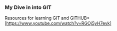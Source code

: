 ### My Dive in into GIT

Resources for learning GIT and GITHUB>
[https://www.youtube.com/watch?v=RGOj5yH7evk]

